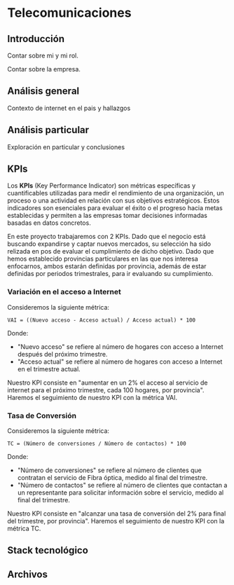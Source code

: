 # Telecomunicaciones

## Introducción

Contar sobre mi y mi rol.

Contar sobre la empresa.

## Análisis general
Contexto de internet en el pais y hallazgos

## Análisis particular
Exploración en particular y conclusiones

## KPIs
Los __KPIs__ (Key Performance Indicator) son métricas específicas y cuantificables utilizadas para medir el rendimiento de una organización, un proceso o una actividad en relación con sus objetivos estratégicos. Estos indicadores son esenciales para evaluar el éxito o el progreso hacia metas establecidas y permiten a las empresas tomar decisiones informadas basadas en datos concretos.

En este proyecto trabajaremos con 2 KPIs. Dado que el negocio está buscando expandirse y captar nuevos mercados, su selección ha sido relizada en pos de evaluar el cumplimiento de dicho objetivo. Dado que hemos establecido provincias particulares en las que nos interesa enfocarnos, ambos estarán definidas por provincia, además de estar definidas por periodos trimestrales, para ir evaluando su cumplimiento.

### Variación en el acceso a Internet
Consideremos la siguiente métrica:

`VAI = ((Nuevo acceso - Acceso actual) / Acceso actual) * 100`

Donde:
* "Nuevo acceso" se refiere al número de hogares con acceso a Internet después del próximo trimestre.
* "Acceso actual" se refiere al número de hogares con acceso a Internet en el trimestre actual.

Nuestro KPI consiste en "aumentar en un 2% el acceso al servicio de internet para el próximo trimestre, cada 100 hogares, por provincia". Haremos el seguimiento de nuestro KPI con la métrica VAI.

### Tasa de Conversión
Consideremos la siguiente métrica:

`TC = (Número de conversiones / Número de contactos) * 100`

Donde:
* "Número de conversiones" se refiere al número de clientes que contratan el servicio de Fibra óptica, medido al final del trimestre.
* "Número de contactos" se refiere al número de clientes que contactan a un representante para solicitar información sobre el servicio, medido al final del trimestre.

Nuestro KPI consiste en "alcanzar una tasa de conversión del 2% para final del trimestre, por provincia". Haremos el seguimiento de nuestro KPI con la métrica TC.

## Stack tecnológico

## Archivos